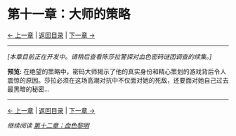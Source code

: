 # 第十一章：大师的策略

[← 上一章](chapter10.md) | [返回目录](../index.md) | [下一章 →](chapter12.md)

---

*[本章目前正在开发中。请稍后查看陈莎拉警探对血色密码谜团调查的续集。]*

**预览:**
在绝望的策略中，密码大师揭示了他的真实身份和精心策划的游戏背后令人震惊的原因。莎拉必须在这场高潮对抗中不仅面对她的死敌，还要面对她自己过去最黑暗的秘密...

---

[← 上一章](chapter10.md) | [返回目录](../index.md) | [下一章 →](chapter12.md)

*继续阅读 [第十二章：血色黎明](chapter12.md)*